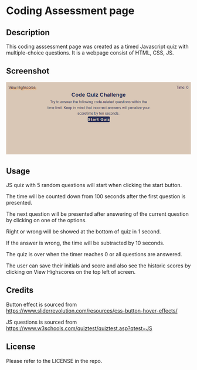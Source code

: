 # Coding Assessment page

## Description

This coding asssessment page was created as a timed Javascript quiz with multiple-choice questions. It is a webpage consist of HTML, CSS, JS.

## Screenshot

![Screenshot](./assets/images/Screenshot.PNG)

## Usage

JS quiz with 5 random questions will start when clicking the start button.

The time will be counted down from 100 seconds after the first question is presented.

The next question will be presented after answering of the current question by clicking on one of the options.

Right or wrong will be showed at the bottom of quiz in 1 second.

If the answer is wrong, the time will be subtracted by 10 seconds.

The quiz is over when the timer reaches 0 or all questions are answered.

The user can save their initials and score and also see the historic scores by clicking on View Highscores on the top left of screen.

## Credits

Button effect is sourced from https://www.sliderrevolution.com/resources/css-button-hover-effects/

JS questions is sourced from https://www.w3schools.com/quiztest/quiztest.asp?qtest=JS

## License

Please refer to the LICENSE in the repo.
